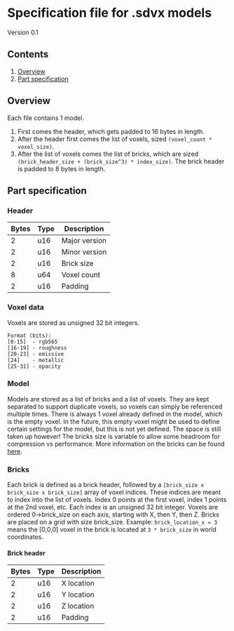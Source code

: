 # Specification file for .sdvx models
Version 0.1

## Contents
1. [Overview](#overview)
2. [Part specification](#part-specification)

## Overview
Each file contains 1 model.
1. First comes the header, which gets padded to 16 bytes in length.
2. After the header first comes the list of voxels, sized `(voxel_count * voxel_size)`.
3. After the list of voxels comes the list of bricks, which are sized `(brick_header_size + (brick_size^3) * index_size)`. The brick header is padded to 8 bytes in length.

## Part specification
### Header
| Bytes | Type  | Description   |
|-------|-------|---------------|
| 2     | u16   | Major version |
| 2     | u16   | Minor version |
| 2     | u16   | Brick size    |
| 8     | u64   | Voxel count   |
| 2     | u16   | Padding       |

### Voxel data
Voxels are stored as unsigned 32 bit integers.
```
Format (bits):
[0-15]  - rgb565
[16-19] - roughness
[20-23] - emissive
[24]    - metallic
[25-31] - opacity
```

### Model
Models are stored as a list of bricks and a list of voxels. They are kept separated to support duplicate voxels, so voxels can simply be referenced multiple times.
There is always 1 voxel already defined in the model, which is the empty voxel. In the future, this empty voxel might be used to define certain settings for the model, but this is not yet defined. The space is still taken up however!
The bricks size is variable to allow some headroom for compression vs performance.
More information on the bricks can be found [here](#bricks).

### Bricks
Each brick is defined as a brick header, followed by a `[brick_size x brick_size x brick_size]` array of voxel indices.
These indices are meant to index into the list of voxels. Index 0 points at the first voxel, index 1 points at the 2nd voxel, etc.
Each index is an unsigned 32 bit integer. Voxels are ordered 0->brick_size on each axis, starting with X, then Y, then Z.
Bricks are placed on a grid with size brick_size. Example: `brick_location_x = 3` means the [0,0,0] voxel in the brick is located at `3 * brick_size` in world coordinates.

#### Brick header
| Bytes | Type  | Description   |
|-------|-------|---------------|
| 2     | u16   | X location    |
| 2     | u16   | Y location    |
| 2     | u16   | Z location    |
| 2     | u16   | Padding       |
